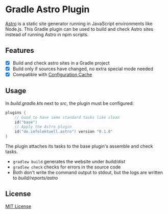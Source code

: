 # Gradle Astro Plugin

[Astro] is a static site generator running in JavaScript environments like Node.js.
This Gradle plugin can be used to build and check Astro sites instead of running Astro in npm scripts.

## Features

- [x] Build and check astro sites in a Gradle project
- [x] Build only if sources have changed, no extra special mode needed
- [x] Compatible with [Configuration Cache]

## Usage

In _build.gradle.kts_ next to _src_, the plugin must be configured:

```gradle kotlin dsl
plugins {
    // Good to have some standard tasks like clean
    id("base")
    // Apply the Astro plugin
    id("de.infolektuell.astro") version "0.1.0"
}
```

The plugin attaches its tasks to the base plugin's assemble and check tasks.

- `gradlew build` generates the website under _build/dist_
- `gradlew check` checks for errors in the source code
- Both don't write the command output to stdout, but the logs are written to _build/reports/astro_

## License

[MIT License](LICENSE.txt)

[astro]: https://astro.build/
[configuration cache]: https://docs.gradle.org/current/userguide/configuration_cache.html
